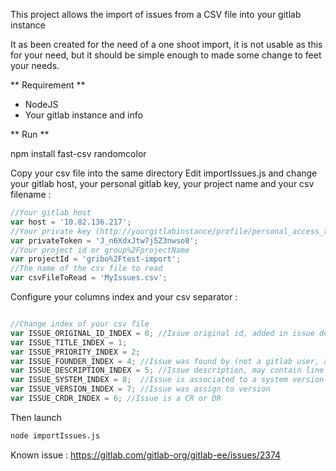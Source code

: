 This project allows the import of issues from a CSV file into your gitlab instance

It as been created for the need of a one shoot import, it is not usable as this for your need,
but it should be simple enough to made some change to feet your needs.

** Requirement **

* NodeJS
* Your gitlab instance and info


** Run **

npm install fast-csv randomcolor

Copy your csv file into the same directory
Edit importIssues.js and change your gitlab host, your personal gitlab key, your project name and your csv filename :
```js
//Your gitlab host
var host = '10.82.136.217';
//Your private key (http://yourgitlabinstance/profile/personal_access_tokens or http://yourgitlabinstance/profile/account) 
var privateToken = 'J_n6XdxJtw7j5Z3nwso8';
//Your project id or group%2FprojectName 
var projectId = 'gribo%2Ftest-import';
//The name of the csv file to read
var csvFileToRead = 'MyIssues.csv';
```

Configure your columns index and your csv separator :
```js

//Change index of your csv file
var ISSUE_ORIGINAL_ID_INDEX = 0; //Issue original id, added in issue description
var ISSUE_TITLE_INDEX = 1;
var ISSUE_PRIORITY_INDEX = 2;
var ISSUE_FOUNDER_INDEX = 4; //Issue was found by (not a gitlab user, added to description)
var ISSUE_DESCRIPTION_INDEX = 5; //Issue description, may contain line break
var ISSUE_SYSTEM_INDEX = 8;  //Issue is associated to a system version
var ISSUE_VERSION_INDEX = 7; //Issue was assign to version
var ISSUE_CRDR_INDEX = 6; //Issue is a CR or DR

```
Then launch
```sh
node importIssues.js
```

Known issue : https://gitlab.com/gitlab-org/gitlab-ee/issues/2374



